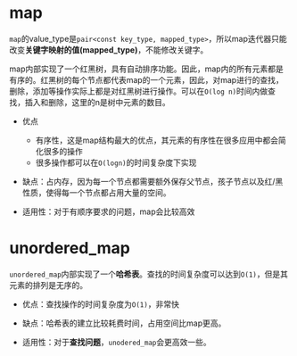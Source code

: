 # map

`map`的value_type是`pair<const key_type, mapped_type>`，所以map迭代器只能改变**关键字映射的值(mapped_type)**，不能修改关键字。

map内部实现了一个红黑树，具有自动排序功能。因此，map内的所有元素都是有序的。红黑树的每个节点都代表map的一个元素，因此，对map进行的查找，删除，添加等操作实际上都是对红黑树进行操作。可以在`O(log n)`时间内做查找，插入和删除，这里的n是树中元素的数目。

- 优点
  - 有序性，这是map结构最大的优点，其元素的有序性在很多应用中都会简化很多的操作
  - 很多操作都可以在`O(logn)`的时间复杂度下实现
- 缺点：占内存，因为每一个节点都需要额外保存父节点，孩子节点以及红/黑性质，使得每一个节点都占用大量的空间。

- 适用性：对于有顺序要求的问题，map会比较高效

# unordered_map

`unordered_map`内部实现了一个**哈希表**。查找的时间复杂度可以达到`O(1)`，但是其元素的排列是无序的。

- 优点：查找操作的时间复杂度为`O(1)`，非常快
- 缺点：哈希表的建立比较耗费时间，占用空间比map更高。

- 适用性：对于**查找问题**，`unodered_map`会更高效一些。

